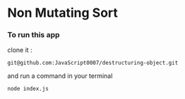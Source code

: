 # Non Mutating Sort

### To run this app
clone it :
```
git@github.com:JavaScript0007/destructuring-object.git
```

and run a command in your terminal
```
node index.js
```
